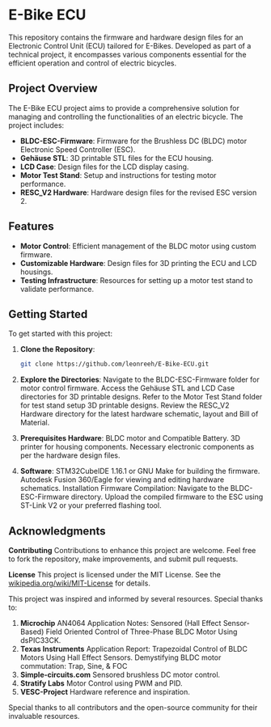 # E-Bike ECU

This repository contains the firmware and hardware design files for an Electronic Control Unit (ECU) tailored for E-Bikes. Developed as part of a technical project, it encompasses various components essential for the efficient operation and control of electric bicycles.

## Project Overview

The E-Bike ECU project aims to provide a comprehensive solution for managing and controlling the functionalities of an electric bicycle. The project includes:

- **BLDC-ESC-Firmware**: Firmware for the Brushless DC (BLDC) motor Electronic Speed Controller (ESC).
- **Gehäuse STL**: 3D printable STL files for the ECU housing.
- **LCD Case**: Design files for the LCD display casing.
- **Motor Test Stand**: Setup and instructions for testing motor performance.
- **RESC_V2 Hardware**: Hardware design files for the revised ESC version 2.

## Features

- **Motor Control**: Efficient management of the BLDC motor using custom firmware.
- **Customizable Hardware**: Design files for 3D printing the ECU and LCD housings.
- **Testing Infrastructure**: Resources for setting up a motor test stand to validate performance.

## Getting Started

To get started with this project:

1. **Clone the Repository**:
   ```bash
   git clone https://github.com/leonreeh/E-Bike-ECU.git
2. **Explore the Directories**:
Navigate to the BLDC-ESC-Firmware folder for motor control firmware.
Access the Gehäuse STL and LCD Case directories for 3D printable designs.
Refer to the Motor Test Stand folder for test stand setup 3D printable designs.
Review the RESC_V2 Hardware directory for the latest hardware schematic, layout and Bill of Material.

3. **Prerequisites Hardware**:
BLDC motor and Compatible Battery.
3D printer for housing components.
Necessary electronic components as per the hardware design files.

4. **Software**:
STM32CubeIDE 1.16.1 or GNU Make for building the firmware.
Autodesk Fusion 360/Eagle for viewing and editing hardware schematics.
Installation
Firmware Compilation:
Navigate to the BLDC-ESC-Firmware directory.
Upload the compiled firmware to the ESC using ST-Link V2 or your preferred flashing tool.

## Acknowledgments
**Contributing**
Contributions to enhance this project are welcome. Feel free to fork the repository, make improvements, and submit pull requests.

**License**
This project is licensed under the MIT License. See the [wikipedia.org/wiki/MIT-License](https://de.wikipedia.org/wiki/MIT-Lizenz) for details.

This project was inspired and informed by several resources. Special thanks to:

1. **Microchip** AN4064 Application Notes: Sensored (Hall Effect Sensor-Based) Field Oriented Control of Three-Phase BLDC Motor Using dsPIC33CK.
2. **Texas Instruments**
   Application Report: Trapezoidal Control of BLDC Motors Using Hall Effect Sensors.
   Demystifying BLDC motor commutation: Trap, Sine, & FOC
4. **Simple-circuits.com** Sensored brushless DC motor control.
5. **Stratify Labs** Motor Control using PWM and PID.
6. **VESC-Project**  Hardware reference and inspiration.

Special thanks to all contributors and the open-source community for their invaluable resources.

